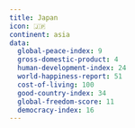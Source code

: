 ```yaml
---
title: Japan
icon: 🇯🇵
continent: asia
data:
  global-peace-index: 9
  gross-domestic-product: 4
  human-development-index: 24
  world-happiness-report: 51
  cost-of-living: 100
  good-country-index: 34
  global-freedom-score: 11
  democracy-index: 16
---
```

